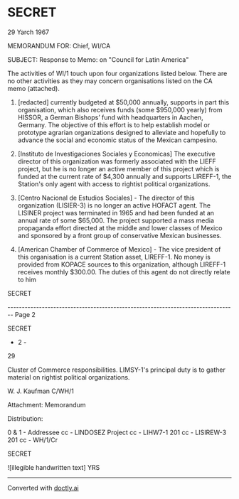 # SECRET

29 Yarch 1967

MEMORANDUM FOR: Chief, WI/CA

SUBJECT: Response to Memo: on "Council for Latin America"

The activities of WI/1 touch upon four organizations listed below. There are no other activities as they may concern organisations listed on the CA memo (attached).

1. [redacted] currently budgeted at $50,000 annually, supports in part this organisation, which also receives funds (some $950,000 yearly) from HISSOR, a German Bishops’ fund with headquarters in Aachen, Germany. The objective of this effort is to help establish model or prototype agrarian organizations designed to alleviate and hopefully to advance the social and economic status of the Mexican campesino.

2. [Instituto de Investigaciones Sociales y Economicas] The executive director of this organization was formerly associated with the LIEFF project, but he is no longer an active member of this project which is funded at the current rate of $4,300 annually and supports LIREFF-1, the Station's only agent with access to rightist political organizations.

3. [Centro Nacional de Estudios Sociales] - The director of this organization (LISIER-3) is no longer an active HOFACT agent. The LISINER project was terminated in 1965 and had been funded at an annual rate of some $65,000. The project supported a mass media propaganda effort directed at the middle and lower classes of Mexico and sponsored by a front group of conservative Mexican businesses.

4. [American Chamber of Commerce of Mexico] - The vice president of this organisation is a current Station asset, LIREFF-1. No money is provided from KOPACE sources to this organization, although LIREFF-1 receives monthly $300.00. The duties of this agent do not directly relate to him

SECRET


-------------------------------------------------------------------------------- Page 2

SECRET

- 2 -

29

Cluster of Commerce responsibilities. LIMSY-1's principal duty is to gather material on rightist political organizations.

W. J. Kaufman
C/WH/1

Attachment:
Memorandum

Distribution:

0 & 1 - Addressee
cc - LINDOSEZ Project
cc - LIHW7-1 201
cc - LISIREW-3 201
cc - WH/1/Cr

SECRET

![illegible handwritten text] YRS


---
Converted with [doctly.ai](https://doctly.ai)